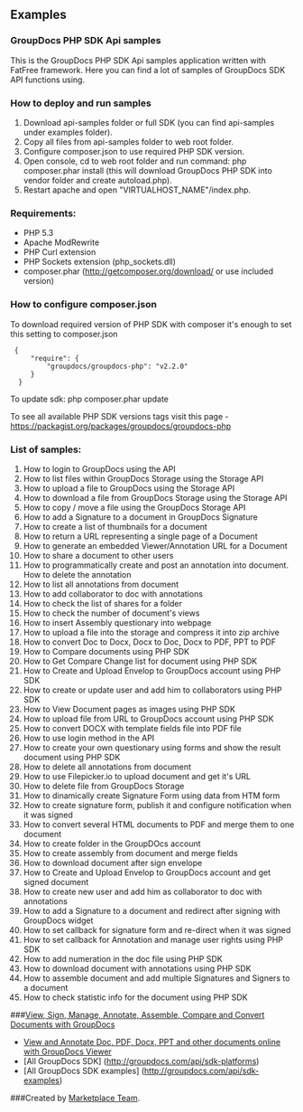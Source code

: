 ## Examples

### GroupDocs PHP SDK Api samples

This is the GroupDocs PHP SDK Api samples application written with FatFree framework. Here you can find a lot of samples of GroupDocs SDK API functions using.

### How to deploy and run samples

 1. Download api-samples folder or full SDK (you can find api-samples under examples folder).
 2. Copy all files from api-samples folder to web root folder.
 3. Configure composer.json to use required PHP SDK version.
 4. Open console, cd to web root folder and run command: php composer.phar install (this will download GroupDocs PHP SDK into vendor folder and create autoload.php).
 5. Restart apache and open "VIRTUALHOST_NAME"/index.php.

### Requirements:

* PHP 5.3
* Apache ModRewrite
* PHP Curl extension
* PHP Sockets extension (php_sockets.dll)
* composer.phar (http://getcomposer.org/download/ or use included version)

### How to configure composer.json

To download required version of PHP SDK with composer it's enough to set this setting to composer.json

     {
         "require": {
             "groupdocs/groupdocs-php": "v2.2.0"
         }
      }

To update sdk: php composer.phar update

To see all available PHP SDK versions tags visit this page - https://packagist.org/packages/groupdocs/groupdocs-php

### List of samples:

1. How to login to GroupDocs using the API
2. How to list files within GroupDocs Storage using the Storage API
3. How to upload a file to GroupDocs using the Storage API
4. How to download a file from GroupDocs Storage using the Storage API
5. How to copy / move a file using the GroupDocs Storage API
6. How to add a Signature to a document in GroupDocs Signature
7. How to create a list of thumbnails for a document
8. How to return a URL representing a single page of a Document
9. How to generate an embedded Viewer/Annotation URL for a Document
10. How to share a document to other users
11. How to programmatically create and post an annotation into document. How to delete the annotation
12. How to list all annotations from document
13. How to add collaborator to doc with annotations
14. How to check the list of shares for a folder
15. How to check the number of document's views
16. How to insert Assembly questionary into webpage
17. How to upload a file into the storage and compress it into zip archive
18. How to convert Doc to Docx, Docx to Doc, Docx to PDF, PPT to PDF
19. How to Compare documents using PHP SDK
20. How to Get Compare Change list for document using PHP SDK
21. How to Create and Upload Envelop to GroupDocs account using PHP SDK
22. How to create or update user and add him to collaborators using PHP SDK
23. How to View Document pages as images using PHP SDK
24. How to upload file from URL to GroupDocs account using PHP SDK
25. How to convert DOCX with template fields file into PDF file
26. How to use login method in the API
27. How to create your own questionary using forms and show the result document using PHP SDK
28. How to delete all annotations from document
29. How to use Filepicker.io to upload document and get it's URL
30. How to delete file from GroupDocs Storage
31. How to dinamically create Signature Form using data from HTM form
32. How to create signature form, publish it and configure notification when it was signed
33. How to convert several HTML documents to PDF and merge them to one document
34. How to create folder in the GroupDOcs account
35. How to create assembly from document and merge fields
36. How to download document after sign envelope
37. How to Create and Upload Envelop to GroupDocs account and get signed document
38. How to create new user and add him as collaborator to doc with annotations
39. How to add a Signature to a document and redirect after signing with GroupDocs widget
40. How to set callback for signature form and re-direct when it was signed
41. How to set callback for Annotation and manage user rights using PHP SDK
42. How to add numeration in the doc file using PHP SDK
43. How to download document with annotations using PHP SDK
44. How to assemble document and add multiple Signatures and Signers to a document
45. How to check statistic info for the document using PHP SDK

###[View, Sign, Manage, Annotate, Assemble, Compare and Convert Documents with GroupDocs](http://groupdocs.com)
* [View and Annotate Doc, PDF, Docx, PPT and other documents online with GroupDocs Viewer](http://groupdocs.com/apps)
* [All GroupDocs SDK] (http://groupdocs.com/api/sdk-platforms)
* [All GroupDocs SDK examples] (http://groupdocs.com/api/sdk-examples)

###Created by [Marketplace Team](http://groupdocs.com/marketplace/).
